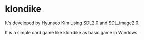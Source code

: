 # klondike

It's developed by Hyunseo Kim using SDL2.0 and SDL_image2.0.

It is a simple card game like klondike as basic game in Windows.
